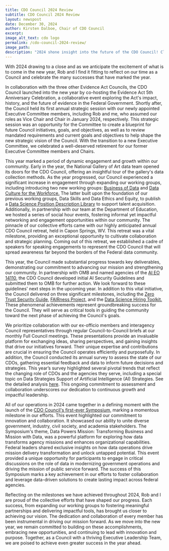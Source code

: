 ```yaml
---
title: CDO Council 2024 Review
subtitle: CDO Council 2024 Review
layout: newspost
date: December 30, 2024
author: Kirsten Dalboe, Chair of CDO Council
excerpt:
image_alt_text: cdo logo
permalink: /cdo-council-2024-review/
image_path:
description: "2024 shone insight into the future of the CDO Council! Click below for the comprehensive Year-In-Review message from our Chair, Kirsten Dalboe."
---
```

With 2024 drawing to a close and as we anticipate the excitement of what is to come in the new year, Rob and I find it fitting to reflect on our time as a Council and celebrate the many successes that have marked the year.

In collaboration with the three other Evidence Act Councils, the CDO Council launched into the new year by co-hosting the Evidence Act 5th Anniversary Celebration, a collaborative event exploring the Act's impact, history, and the future of evidence in the Federal Government. Shortly after, the Council held its first annual strategic session with our newly appointed Executive Committee members, including Rob and me, who assumed our roles as Vice Chair and Chair in January 2024, respectively. This strategic session was an opportunity for the Committee to create a blueprint for future Council initiatives, goals, and objectives, as well as to review mandated requirements and current goals and objectives to help shape the new strategic vision of the Council. With the transition to a new Executive Committee, we celebrated a well-deserved retirement for our former Executive Committee members and Chairs.

This year marked a period of dynamic engagement and growth within our community. Early in the year, the National Gallery of Art data team opened its doors for the CDO Council, offering an insightful tour of the gallery's data collection methods. As the year progressed, our Council experienced a significant increase in engagement through expanding our working groups, including introducing two new working groups: <a href="https://www.cdo.gov/business-of-data/" target="_blank">Business of Data</a> and <a href="https://www.cdo.gov/data-culture-for-the-workforce/" target="_blank">Data Culture for the Workforce.</a> The latter built upon the foundation of our previous working groups, Data Skills and Data Ethics and Equity, to publish a <a href="https://community.connect.gov/x/6Hcli" target="_blank">Data Science Position Description Library</a>
 to support talent acquisition. 
 Additionally, in partnership with our team at the Department of Education, we hosted a series of social hour events, fostering informal yet impactful networking and engagement opportunities within our community. The pinnacle of our collective efforts came with our highly anticipated annual CDO Council retreat, held in Capon Springs, WV. This retreat was a vital milestone, providing an exceptional opportunity to cultivate collaboration and strategic planning. Coming out of this retreat, we established a cadre of speakers for speaking engagements to represent the CDO Council that will spread awareness far beyond the borders of the Federal data community. 

This year, the Council made substantial progress towards key deliverables, demonstrating our commitment to advancing our mission and strengthening our community. In partnership with OMB and named agencies of the <a href="https://www.whitehouse.gov/briefing-room/presidential-actions/2023/10/30/executive-order-on-the-safe-secure-and-trustworthy-development-and-use-of-artificial-intelligence/" target="_blank">AI EO 14110,</a>
 the CDO Council developed initial AI Security Guidelines and submitted them to OMB for further action. We look forward to these guidelines' next steps in the upcoming year. In addition to this vital initiative, the Council delivered on three significant milestones, including the <a href="https://www.cio.gov/assets/files/Zero-Trust-Data-Security-Guide_Oct24-Final.pdf" target="_blank">Zero Trust Security Guide,</a> <a href="https://doi-do.github.io/dcat-us/" target="_blank">FAIRness Project,</a> and the <a href="https://resources.data.gov/assets/documents/CDO_Hiring_A_Data_Scientist_508.pdf" target="_blank">Data Science Hiring Toolkit.</a>
 These phenomenal achievements represent groundbreaking success for the Council. They will serve as critical tools in guiding the community toward the next phase of achieving the Council's goals.

We prioritize collaboration with our ex-officio members and interagency Council representatives through regular Council-to-Council briefs at our monthly Full Council meetings. These presentations provide an invaluable platform for exchanging ideas, sharing perspectives, and gaining insights that drive our initiatives forward. Their unique expertise and contributions are crucial in ensuring the Council operates efficiently and purposefully. In addition, the Council conducted its annual survey to assess the state of our CDOs, gathering essential feedback and data to inform future decisions and strategies. This year’s survey highlighted several pivotal trends that reflect the changing role of CDOs and the agencies they serve, including a special topic on Data Strategies Support of Artificial Intelligence (AI) Strategies. See the detailed analysis <a href="https://www.cdo.gov/cdo-council-2024-survey/" target="_blank">here</a>. This ongoing commitment to assessment and collaboration underscores our dedication to continuous growth and impactful leadership.

All of our operations in 2024 came together in a defining moment with the launch of the <a href="https://www.cdo.gov/cdo-council-hosts-first-ever-symposium/" target="_blank">CDO Council's first-ever Symposium,</a> marking a momentous milestone in our efforts. This event highlighted our commitment to innovation and collaboration. It showcased our ability to unite diverse government, industry, civil society, and academia stakeholders. The Symposium's theme, Data Powers Mission: Transforming Business and Mission with Data, was a powerful platform for exploring how data transforms agency missions and enhances organizational capabilities. Federal leaders shared exclusive insights on how data operations drive mission delivery transformation and unlock untapped potential. This event provided a unique opportunity for participants to engage in critical discussions on the role of data in modernizing government operations and driving the mission of public service forward. The success of this Symposium marks a key achievement in our efforts to foster collaboration and leverage data-driven solutions to create lasting impact across federal agencies.

Reflecting on the milestones we have achieved throughout 2024, Rob and I are proud of the collective efforts that have shaped our progress. Each success, from expanding our working groups to fostering meaningful partnerships and delivering impactful tools, has brought us closer to achieving our vision. The dedication and collaboration of every member has been instrumental in driving our mission forward. As we move into the new year, we remain committed to building on these accomplishments, embracing new opportunities, and continuing to lead with innovation and purpose. Together, as a Council with a thriving Executive Leadership Team, we are poised to achieve even greater success in the year ahead.









